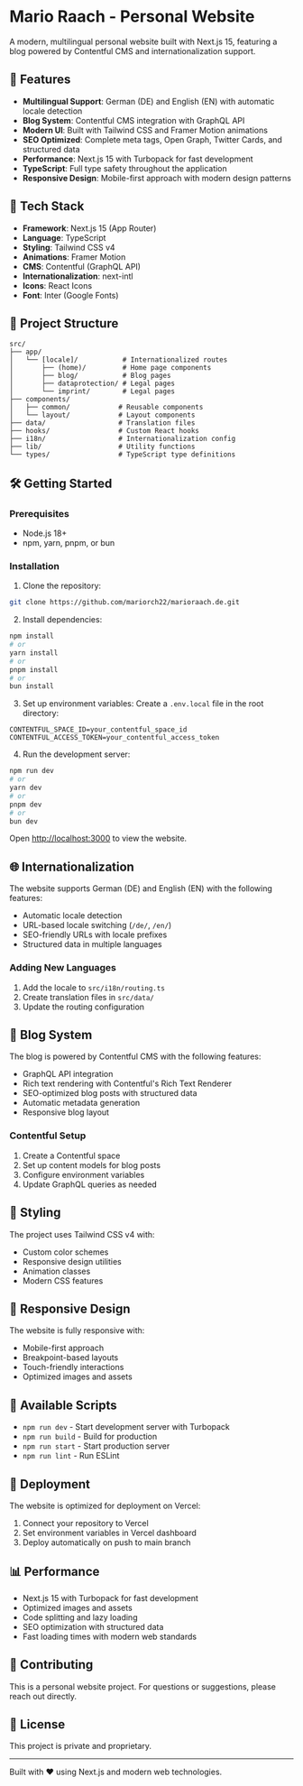 # Mario Raach - Personal Website

A modern, multilingual personal website built with Next.js 15, featuring a blog powered by Contentful CMS and internationalization support.

## 🌟 Features

- **Multilingual Support**: German (DE) and English (EN) with automatic locale detection
- **Blog System**: Contentful CMS integration with GraphQL API
- **Modern UI**: Built with Tailwind CSS and Framer Motion animations
- **SEO Optimized**: Complete meta tags, Open Graph, Twitter Cards, and structured data
- **Performance**: Next.js 15 with Turbopack for fast development
- **TypeScript**: Full type safety throughout the application
- **Responsive Design**: Mobile-first approach with modern design patterns

## 🚀 Tech Stack

- **Framework**: Next.js 15 (App Router)
- **Language**: TypeScript
- **Styling**: Tailwind CSS v4
- **Animations**: Framer Motion
- **CMS**: Contentful (GraphQL API)
- **Internationalization**: next-intl
- **Icons**: React Icons
- **Font**: Inter (Google Fonts)

## 📁 Project Structure

```
src/
├── app/
│   └── [locale]/           # Internationalized routes
│       ├── (home)/         # Home page components
│       ├── blog/           # Blog pages
│       ├── dataprotection/ # Legal pages
│       └── imprint/        # Legal pages
├── components/
│   ├── common/            # Reusable components
│   └── layout/            # Layout components
├── data/                  # Translation files
├── hooks/                 # Custom React hooks
├── i18n/                  # Internationalization config
├── lib/                   # Utility functions
└── types/                 # TypeScript type definitions
```

## 🛠️ Getting Started

### Prerequisites

- Node.js 18+ 
- npm, yarn, pnpm, or bun

### Installation

1. Clone the repository:
```bash
git clone https://github.com/mariorch22/marioraach.de.git
```

2. Install dependencies:
```bash
npm install
# or
yarn install
# or
pnpm install
# or
bun install
```

3. Set up environment variables:
Create a `.env.local` file in the root directory:
```env
CONTENTFUL_SPACE_ID=your_contentful_space_id
CONTENTFUL_ACCESS_TOKEN=your_contentful_access_token
```

4. Run the development server:
```bash
npm run dev
# or
yarn dev
# or
pnpm dev
# or
bun dev
```

Open [http://localhost:3000](http://localhost:3000) to view the website.

## 🌐 Internationalization

The website supports German (DE) and English (EN) with the following features:

- Automatic locale detection
- URL-based locale switching (`/de/`, `/en/`)
- SEO-friendly URLs with locale prefixes
- Structured data in multiple languages

### Adding New Languages

1. Add the locale to `src/i18n/routing.ts`
2. Create translation files in `src/data/`
3. Update the routing configuration

## 📝 Blog System

The blog is powered by Contentful CMS with the following features:

- GraphQL API integration
- Rich text rendering with Contentful's Rich Text Renderer
- SEO-optimized blog posts with structured data
- Automatic metadata generation
- Responsive blog layout

### Contentful Setup

1. Create a Contentful space
2. Set up content models for blog posts
3. Configure environment variables
4. Update GraphQL queries as needed

## 🎨 Styling

The project uses Tailwind CSS v4 with:

- Custom color schemes
- Responsive design utilities
- Animation classes
- Modern CSS features

## 📱 Responsive Design

The website is fully responsive with:

- Mobile-first approach
- Breakpoint-based layouts
- Touch-friendly interactions
- Optimized images and assets

## 🔧 Available Scripts

- `npm run dev` - Start development server with Turbopack
- `npm run build` - Build for production
- `npm run start` - Start production server
- `npm run lint` - Run ESLint

## 🚀 Deployment

The website is optimized for deployment on Vercel:

1. Connect your repository to Vercel
2. Set environment variables in Vercel dashboard
3. Deploy automatically on push to main branch

## 📊 Performance

- Next.js 15 with Turbopack for fast development
- Optimized images and assets
- Code splitting and lazy loading
- SEO optimization with structured data
- Fast loading times with modern web standards

## 🤝 Contributing

This is a personal website project. For questions or suggestions, please reach out directly.

## 📄 License

This project is private and proprietary.

---

Built with ❤️ using Next.js and modern web technologies.
